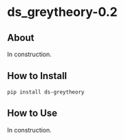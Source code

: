 # ds_greytheory-0.2

## About

In construction.

## How to Install
```console
pip install ds-greytheory
```

## How to Use

In construction.
